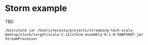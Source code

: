 # Storm example

TBD

```/bin/storm jar /Users/necosta/projects/streaming-tech-scala-meetup/storm/target/scala-2.12/storm-assembly-0.1.0-SNAPSHOT.jar StreamProcessor```